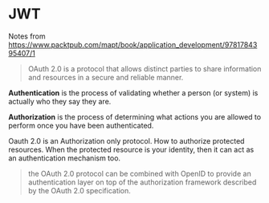 # JWT

Notes from https://www.packtpub.com/mapt/book/application_development/9781784395407/1

> OAuth 2.0 is a protocol that allows distinct parties to share information and resources in a secure and reliable manner.

**Authentication** is the process of validating whether a person (or system) is actually who they say they are.

**Authorization** is the process of determining what actions you are allowed to perform once you have been authenticated.

Oauth 2.0 is an Authorization only protocol. How to authorize protected resources. When the protected resource is your identity, then it can act as an authentication mechanism too.

> the OAuth 2.0 protocol can be combined with OpenID to provide an authentication layer on top of the authorization framework described by the OAuth 2.0 specification.
